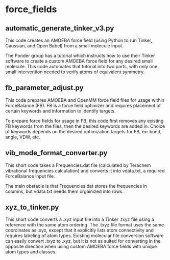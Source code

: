 # force_fields

## automatic_generate_tinker_v3.py
This code creates an AMOEBA force field (using Python to run Tinker, Gaussian, and Open Babel) from a small molecule input.

The Ponder group has a tutorial which instructs how to use their Tinker software to create a custom AMOEBA force field for any desired small molecule. This code automates that tutorial into two parts, with only one small intervention needed to verify atoms of equivalent symmetry. 

## fb_parameter_adjust.py
This code prepares AMOEBA and OpenMM force field files for usage within ForceBalance (FB). FB is a force field optimizer and requires placement of certain keywords and information to identify targets.

To prepare force fields for usage in FB, this code first removes any existing FB keywords from the files, then the desired keywords are added in. Choice of keywords depends on the desired optimization targets for FB, ex: bond, angle, VDW, etc. 

## vib_mode_format_converter.py
This short code takes a Frequencies.dat file (calculated by Terachem vibrational frequencies calculation) and converts it into vdata.txt, a required ForceBalance input file.

The main obstacle is that Frequencies.dat stores the frequencies in columns, but vdata.txt needs them orgainized into rows.

## xyz_to_tinker.py
This short code converts a .xyz input file into a Tinker .txyz file using a reference with the same atom ordering. The .txyz file format uses the same coordinates as .xyz, except that it explicitly lists atom connectivity and requires labeling of atom types. Existing molecular file conversion software can easily convert .txyz to .xyz, but it is not as suited for converting in the opposite direction when using custom AMOEBA force fields with unique atom types and classes.
